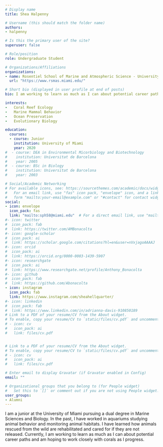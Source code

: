```yaml
---
# Display name
title: Shea Halpenny

# Username (this should match the folder name)
authors:
- halpenny

# Is this the primary user of the site?
superuser: false

# Role/position
role: Undergraduate Student

# Organizations/Affiliations
organizations:
- name: Rosentiel School of Marine and Atmospheric Science - University of Miami
  url: "https://www.rsmas.miami.edu/"

# Short bio (displayed in user profile at end of posts)
bio: I am working to learn as much as I can about potential career paths and am hoping to work closely with corals as I progress.

interests:
-   Coral Reef Ecology
-   Marine Mammal Behavior
-   Ocean Preservation
-   Evolutionary Biology

education:
  courses:
  - course: Junior
    institution: University of Miami
    year: 2020
#  - course: DEA in Environmental Micorbiology and Biotechnology
#    institution: Universitat de Barcelona
#    year: 2005
#  - course: BSc in Biology
#    institution: Universitat de Barcelona
#    year: 2003

# Social/Academic Networking
# For available icons, see: https://sourcethemes.com/academic/docs/widgets/#icons
#   For an email link, use "fas" icon pack, "envelope" icon, and a link in the
#   form "mailto:your-email@example.com" or "#contact" for contact widget.
social:
- icon: envelope
  icon_pack: fas
  link: "mailto:sph58@miami.edu"  # For a direct email link, use "mailto:test@example.org".
#- icon: twitter
#  icon_pack: fab
#  link: https://twitter.com/AMBonacolta
#- icon: google-scholar
#  icon_pack: ai
#  link: https://scholar.google.com/citations?hl=en&user=nVxjagoAAAAJ
#- icon: orcid
#  icon_pack: ai
#  link: https://orcid.org/0000-0003-1439-5907
#- icon: researchgate
#  icon_pack: ai
#  link: https://www.researchgate.net/profile/Anthony_Bonacolta
#- icon: github
#  icon_pack: fab
#  link: https://github.com/Abonacolta
- icon: instagram
  icon_pack: fab
  link: https://www.instagram.com/sheahellquarter/
#- icon: linkedin
#  icon_pack: fab
#  link: https://www.linkedin.com/in/adrianna-davis-910850189
# Link to a PDF of your resume/CV from the About widget.
# To enable, copy your resume/CV to `static/files/cv.pdf` and uncomment the lines below.
# - icon: cv
#   icon_pack: ai
#   link: files/cv.pdf


# Link to a PDF of your resume/CV from the About widget.
# To enable, copy your resume/CV to `static/files/cv.pdf` and uncomment the lines below.
# - icon: cv
#   icon_pack: ai
#   link: files/cv.pdf

# Enter email to display Gravatar (if Gravatar enabled in Config)
email: ""

# Organizational groups that you belong to (for People widget)
#   Set this to `[]` or comment out if you are not using People widget.
user_groups:
- Alumni
---
```


I am a junior at the University of Miami pursuing a dual degree in Marine Sciences and Biology. In the past, I have worked in aquariums studying animal behavior and monitoring animal habitats. I have learned how animals rescued from the wild are rehabilitated and cared for if they are not released. Currently, I am working to learn as much as I can about potential career paths and am hoping to work closely with corals as I progress.
